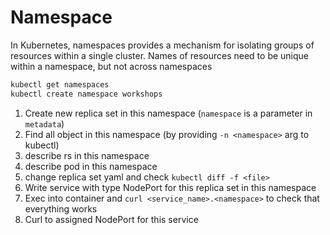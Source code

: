 # Namespace
In Kubernetes, namespaces provides a mechanism for isolating groups of resources within a single cluster. Names of resources need to be unique within a namespace, but not across namespaces

```sh
kubectl get namespaces
kubectl create namespace workshops
```

1. Create new replica set in this namespace (`namespace` is a parameter in `metadata`)
2. Find all object in this namespace (by providing `-n <namespace>` arg to kubectl)
3. describe rs in this namespace
4. describe pod in this namespace
5. change replica set yaml and check `kubectl diff -f <file>`
6. Write service with type NodePort for this replica set in this namespace
7. Exec into container and `curl <service_name>.<namespace>` to check that everything works
8. Curl to assigned NodePort for this service